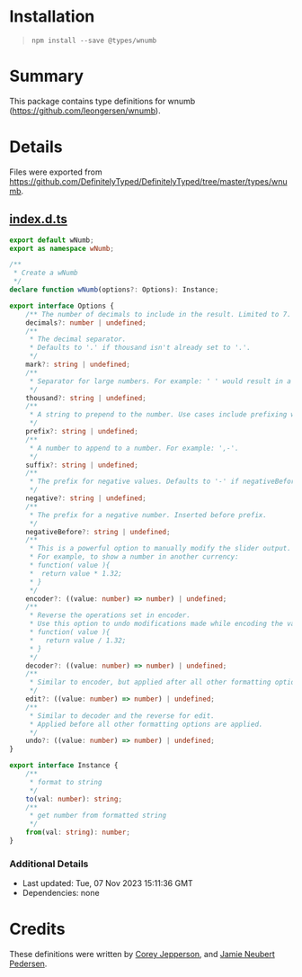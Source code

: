 # Installation
> `npm install --save @types/wnumb`

# Summary
This package contains type definitions for wnumb (https://github.com/leongersen/wnumb).

# Details
Files were exported from https://github.com/DefinitelyTyped/DefinitelyTyped/tree/master/types/wnumb.
## [index.d.ts](https://github.com/DefinitelyTyped/DefinitelyTyped/tree/master/types/wnumb/index.d.ts)
````ts
export default wNumb;
export as namespace wNumb;

/**
 * Create a wNumb
 */
declare function wNumb(options?: Options): Instance;

export interface Options {
    /** The number of decimals to include in the result. Limited to 7. */
    decimals?: number | undefined;
    /**
     * The decimal separator.
     * Defaults to '.' if thousand isn't already set to '.'.
     */
    mark?: string | undefined;
    /**
     * Separator for large numbers. For example: ' ' would result in a formatted number of 1 000 000.
     */
    thousand?: string | undefined;
    /**
     * A string to prepend to the number. Use cases include prefixing with money symbols such as '$' or '€'.
     */
    prefix?: string | undefined;
    /**
     * A number to append to a number. For example: ',-'.
     */
    suffix?: string | undefined;
    /**
     * The prefix for negative values. Defaults to '-' if negativeBefore isn't set.
     */
    negative?: string | undefined;
    /**
     * The prefix for a negative number. Inserted before prefix.
     */
    negativeBefore?: string | undefined;
    /**
     * This is a powerful option to manually modify the slider output.
     * For example, to show a number in another currency:
     * function( value ){
     *  return value * 1.32;
     * }
     */
    encoder?: ((value: number) => number) | undefined;
    /**
     * Reverse the operations set in encoder.
     * Use this option to undo modifications made while encoding the value.
     * function( value ){
     *   return value / 1.32;
     * }
     */
    decoder?: ((value: number) => number) | undefined;
    /**
     * Similar to encoder, but applied after all other formatting options are applied.
     */
    edit?: ((value: number) => number) | undefined;
    /**
     * Similar to decoder and the reverse for edit.
     * Applied before all other formatting options are applied.
     */
    undo?: ((value: number) => number) | undefined;
}

export interface Instance {
    /**
     * format to string
     */
    to(val: number): string;
    /**
     * get number from formatted string
     */
    from(val: string): number;
}

````

### Additional Details
 * Last updated: Tue, 07 Nov 2023 15:11:36 GMT
 * Dependencies: none

# Credits
These definitions were written by [Corey Jepperson](https://github.com/acoreyj), and [Jamie Neubert Pedersen](https://github.com/eikooc).
